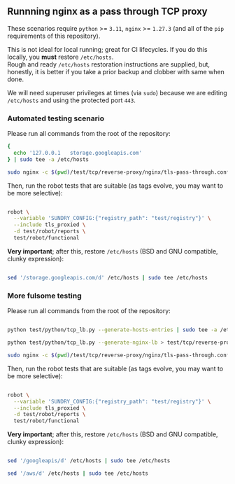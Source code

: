 

## Runnning nginx as a pass through TCP proxy

These scenarios require `python` >= `3.11`, `nginx` >= `1.27.3` (and all of the `pip` requirements of this repository).

This is not ideal for local running; great for CI lifecycles.  If you do this locally, you **must** restore `/etc/hosts`.  
Rough and ready `/etc/hosts` restoration instructions are supplied, but, honestly, it is better if you take a prior backup and 
clobber with same when done.

We will need superuser privileges at times (via `sudo`) because we are editing `/etc/hosts` and using the protected port `443`.

### Automated testing scenario


Please run all commands from the root of the repository:

```bash
{
  echo '127.0.0.1   storage.googleapis.com'
} | sudo tee -a /etc/hosts

sudo nginx -c $(pwd)/test/tcp/reverse-proxy/nginx/tls-pass-through.conf

```

Then, run the robot tests that are suitable (as tags evolve, you may want to be more selective):

```bash

robot \
  --variable 'SUNDRY_CONFIG:{"registry_path": "test/registry"}' \
  --include tls_proxied \
  -d test/robot/reports \
  test/robot/functional

```

**Very important**; after this, restore `/etc/hosts` (BSD and GNU compatible, clunky expression):

```bash

sed '/storage.googleapis.com/d' /etc/hosts | sudo tee /etc/hosts

```

### More fulsome testing

Please run all commands from the root of the repository:

```bash

python test/python/tcp_lb.py --generate-hosts-entries | sudo tee -a /etc/hosts

python test/python/tcp_lb.py --generate-nginx-lb > test/tcp/reverse-proxy/nginx/dynamic-sni-proxy.conf

sudo nginx -c $(pwd)/test/tcp/reverse-proxy/nginx/tls-pass-through.conf

```

Then, run the robot tests that are suitable (as tags evolve, you may want to be more selective):

```bash

robot \
  --variable 'SUNDRY_CONFIG:{"registry_path": "test/registry"}' \
  --include tls_proxied \
  -d test/robot/reports \
  test/robot/functional

```

**Very important**; after this, restore `/etc/hosts` (BSD and GNU compatible, clunky expression):

```bash

sed '/googleapis/d' /etc/hosts | sudo tee /etc/hosts

sed '/aws/d' /etc/hosts | sudo tee /etc/hosts

```
